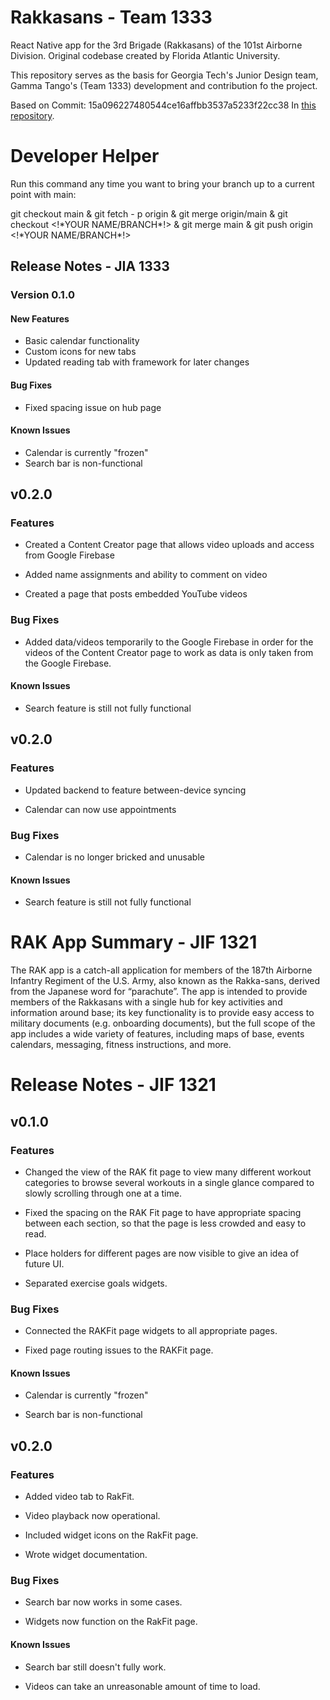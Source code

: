 # Rakkasans - Team 1333

React Native app for the 3rd Brigade (Rakkasans) of the 101st Airborne Division. Original codebase created by Florida Atlantic University. 

This repository serves as the basis for Georgia Tech's Junior Design team, Gamma Tango's (Team 1333) development and contribution fo the project. 

Based on Commit: 15a096227480544ce16affbb3537a5233f22cc38 In [this repository](https://github.com/AKRAUSE2017/rakkasansFAU/commits/main).


# Developer Helper

Run this command any time you want to bring your branch up to a current point with main:

git checkout main & git fetch - p origin & git merge origin/main & git checkout <!\*YOUR NAME/BRANCH\*!> & git merge main & git push origin <!\*YOUR NAME/BRANCH\*!>

## Release Notes - JIA 1333
### Version 0.1.0

#### New Features
* Basic calendar functionality
* Custom icons for new tabs
* Updated reading tab with framework for later changes

#### Bug Fixes
* Fixed spacing issue on hub page

#### Known Issues
* Calendar is currently "frozen"
* Search bar is non-functional

## v0.2.0
### Features
* Created a Content Creator page that allows video uploads and access from Google Firebase

* Added name assignments and ability to comment on video


* Created a page that posts embedded YouTube videos 

### Bug Fixes 
* Added data/videos temporarily to the Google Firebase in order for the videos of the Content Creator page to work as data is only taken from the Google Firebase.

#### Known Issues
* Search feature is still not fully functional


## v0.2.0
### Features
* Updated backend to feature between-device syncing

* Calendar can now use appointments

### Bug Fixes 
* Calendar is no longer bricked and unusable

#### Known Issues
* Search feature is still not fully functional

# RAK App Summary - JIF 1321
The RAK app is a catch-all application for members of the 187th Airborne Infantry Regiment of the U.S. Army, also known as the Rakka-sans, derived from the Japanese word for “parachute”. The app is intended to provide members of the Rakkasans with a single hub for key activities and information around base; its key functionality is to provide easy access to military documents (e.g. onboarding documents), but the full scope of the app includes a wide variety of features, including maps of base, events calendars, messaging, fitness instructions, and more. 

# Release Notes - JIF 1321
## v0.1.0
### Features
* Changed the view of the RAK fit page to view many different workout categories to browse several workouts in a single glance compared to slowly scrolling through one at a time. 

* Fixed the spacing on the RAK Fit page to have appropriate spacing between each section, so that the page is less crowded and easy to read. 

* Place holders for different pages are now visible to give an idea of future UI.

* Separated exercise goals widgets.

### Bug Fixes 
* Connected the RAKFit page widgets to all appropriate pages.

* Fixed page routing issues to the RAKFit page.

#### Known Issues
* Calendar is currently "frozen"

* Search bar is non-functional
## v0.2.0
### Features
* Added video tab to RakFit.

* Video playback now operational.

* Included widget icons on the RakFit page.

* Wrote widget documentation.
### Bug Fixes 
* Search bar now works in some cases.

* Widgets now function on the RakFit page.

#### Known Issues
* Search bar still doesn't fully work.

* Videos can take an unreasonable amount of time to load.
